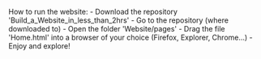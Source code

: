 How to run the website: 
    - Download the repository 'Build_a_Website_in_less_than_2hrs' 
    - Go to the repository (where downloaded to) 
    - Open the folder 'Website/pages' 
    - Drag the file 'Home.html' into a browser of your choice (Firefox, Explorer, Chrome...) 
    - Enjoy and explore!
